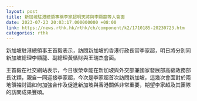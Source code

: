 ```yaml
---
layout: post
title: 新加坡駐港總領事稱李家超明天將與李顯龍等人會面
date: 2023-07-23 20:03:17.000000000 +08:00
link: https://news.rthk.hk/rthk/ch/component/k2/1710185-20230723.htm
categories: rthk
---
```


新加坡駐港總領事王首毅表示，訪問新加坡的香港行政長官李家超，明日將分別同新加坡總理李顯龍、副總理黃循財與王瑞杰會面。

王首毅在社交網站表示，今日很榮幸能在新加坡與外交部兼國家發展部高級政務部長沈穎，親自一同迎接李家超，今次是李家超首次訪問新加坡，這幾次會面對於兩地領袖討論如何加強合作及促進新加坡與香港關係非常重要，期望李家超及其團隊的訪問成果豐碩。

